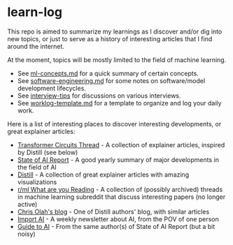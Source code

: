 # learn-log

This repo is aimed to summarize my learnings as I discover and/or dig into new topics, or just to serve as a history of interesting articles that I find around the internet.

At the moment, topics will be mostly limited to the field of machine learning.

- See [ml-concepts.md](./ml-concepts.md) for a quick summary of certain concepts.
- See [software-engineering.md](./software-engineering.md) for some notes on software/model development lifecycles.
- See [interview-tips](./interview-tips/README.md) for discussions on various interviews.
- See [worklog-template.md](./worklog-template.md) for a template to organize and log your daily work.

Here is a list of interesting places to discover interesting developments, or great explainer articles:
- [Transformer Circuits Thread](https://transformer-circuits.pub/) - A collection of explainer articles, inspired by Distill (see below)
- [State of AI Report](https://www.stateof.ai/) - A good yearly summary of major developments in the field of AI
- [Distill](https://distill.pub/) - A collection of great explainer articles with amazing visualizations
- [r/ml What are you Reading](https://www.reddit.com/r/MachineLearning/comments/vg5kjd/d_machine_learning_wayr_what_are_you_reading_week/) - A collection of (possibly archived) threads in machine learning subreddit that discuss interesting papers (no longer active)
- [Chris Olah's blog](http://colah.github.io/) - One of Distill authors' blog, with similar articles
- [Import AI](https://jack-clark.net/) - A weekly newsletter about AI, from the POV of one person
- [Guide to AI](https://nathanbenaich.substack.com/) - From the same author(s) of State of AI Report (but a bit noisy)
